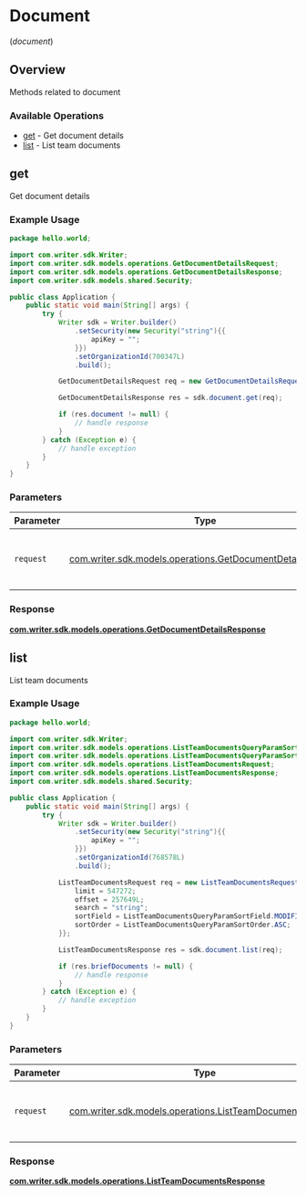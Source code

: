 # Document
(*document*)

## Overview

Methods related to document

### Available Operations

* [get](#get) - Get document details
* [list](#list) - List team documents

## get

Get document details

### Example Usage

```java
package hello.world;

import com.writer.sdk.Writer;
import com.writer.sdk.models.operations.GetDocumentDetailsRequest;
import com.writer.sdk.models.operations.GetDocumentDetailsResponse;
import com.writer.sdk.models.shared.Security;

public class Application {
    public static void main(String[] args) {
        try {
            Writer sdk = Writer.builder()
                .setSecurity(new Security("string"){{
                    apiKey = "";
                }})
                .setOrganizationId(700347L)
                .build();

            GetDocumentDetailsRequest req = new GetDocumentDetailsRequest(90065L, 558834L);            

            GetDocumentDetailsResponse res = sdk.document.get(req);

            if (res.document != null) {
                // handle response
            }
        } catch (Exception e) {
            // handle exception
        }
    }
}
```

### Parameters

| Parameter                                                                                                          | Type                                                                                                               | Required                                                                                                           | Description                                                                                                        |
| ------------------------------------------------------------------------------------------------------------------ | ------------------------------------------------------------------------------------------------------------------ | ------------------------------------------------------------------------------------------------------------------ | ------------------------------------------------------------------------------------------------------------------ |
| `request`                                                                                                          | [com.writer.sdk.models.operations.GetDocumentDetailsRequest](../../models/operations/GetDocumentDetailsRequest.md) | :heavy_check_mark:                                                                                                 | The request object to use for the request.                                                                         |


### Response

**[com.writer.sdk.models.operations.GetDocumentDetailsResponse](../../models/operations/GetDocumentDetailsResponse.md)**


## list

List team documents

### Example Usage

```java
package hello.world;

import com.writer.sdk.Writer;
import com.writer.sdk.models.operations.ListTeamDocumentsQueryParamSortField;
import com.writer.sdk.models.operations.ListTeamDocumentsQueryParamSortOrder;
import com.writer.sdk.models.operations.ListTeamDocumentsRequest;
import com.writer.sdk.models.operations.ListTeamDocumentsResponse;
import com.writer.sdk.models.shared.Security;

public class Application {
    public static void main(String[] args) {
        try {
            Writer sdk = Writer.builder()
                .setSecurity(new Security("string"){{
                    apiKey = "";
                }})
                .setOrganizationId(768578L)
                .build();

            ListTeamDocumentsRequest req = new ListTeamDocumentsRequest(99895L){{
                limit = 547272;
                offset = 257649L;
                search = "string";
                sortField = ListTeamDocumentsQueryParamSortField.MODIFIED_BY_ME_TIME;
                sortOrder = ListTeamDocumentsQueryParamSortOrder.ASC;
            }};            

            ListTeamDocumentsResponse res = sdk.document.list(req);

            if (res.briefDocuments != null) {
                // handle response
            }
        } catch (Exception e) {
            // handle exception
        }
    }
}
```

### Parameters

| Parameter                                                                                                        | Type                                                                                                             | Required                                                                                                         | Description                                                                                                      |
| ---------------------------------------------------------------------------------------------------------------- | ---------------------------------------------------------------------------------------------------------------- | ---------------------------------------------------------------------------------------------------------------- | ---------------------------------------------------------------------------------------------------------------- |
| `request`                                                                                                        | [com.writer.sdk.models.operations.ListTeamDocumentsRequest](../../models/operations/ListTeamDocumentsRequest.md) | :heavy_check_mark:                                                                                               | The request object to use for the request.                                                                       |


### Response

**[com.writer.sdk.models.operations.ListTeamDocumentsResponse](../../models/operations/ListTeamDocumentsResponse.md)**

